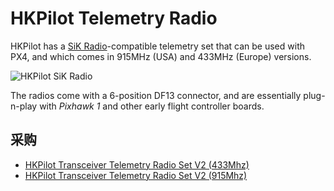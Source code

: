# HKPilot Telemetry Radio

HKPilot has a [SiK Radio](../telemetry/sik_radio.md)-compatible telemetry set that can be used with PX4, and which comes in 915MHz (USA) and 433MHz (Europe) versions.

![HKPilot SiK Radio](../../assets/hardware/telemetry/hkpilot_telemetry_radio_v2.jpg)

The radios come with a 6-position DF13 connector, and are essentially plug-n-play with *Pixhawk 1* and other early flight controller boards.

## 采购

* [HKPilot Transceiver Telemetry Radio Set V2 (433Mhz)](http://www.hobbyking.com/hobbyking/store/uh_viewitem.asp?idproduct=55559)
* [HKPilot Transceiver Telemetry Radio Set V2 (915Mhz)](https://hobbyking.com/en_us/hkpilot-transceiver-telemetry-radio-set-v2-915mhz.html)